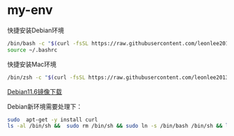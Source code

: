 # my-env

快捷安装Debian环境

```bash
/bin/bash -c "$(curl -fsSL https://raw.githubusercontent.com/leonlee2013/my-env/main/debian_install.sh)"
source ~/.bashrc
```

快捷安装Mac环境

```bash
/bin/zsh -c "$(curl -fsSL https://raw.githubusercontent.com/leonlee2013/my-env/main/mac_install.sh)"
```

[Debian11.6镜像下载](https://www.debian.org/releases/bullseye/debian-installer/)

Debian新环境需要处理下：

```bash
sudo  apt-get -y install curl
ls -al /bin/sh &&  sudo rm /bin/sh && sudo ln -s /bin/bash /bin/sh && ls -al /bin/sh
```
